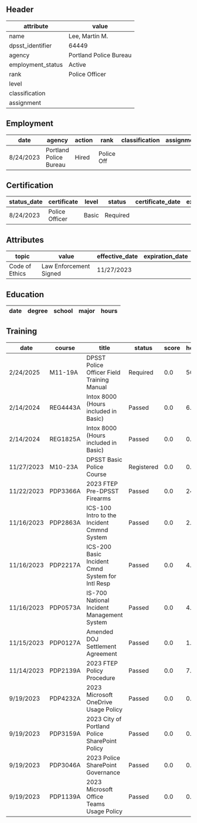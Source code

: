 ## Header
| attribute | value |
| --------- | ----- |
| name | Lee, Martin M. |
| dpsst_identifier | 64449 |
| agency | Portland Police Bureau |
| employment_status | Active |
| rank | Police Officer |
| level |  |
| classification |  |
| assignment |  |
## Employment
| date | agency | action | rank | classification | assignment |
| ---- | ------ | ------ | ---- | -------------- | ---------- |
| 8/24/2023 | Portland Police Bureau | Hired | Police Off |  |  |
## Certification
| status_date | certificate | level | status | certificate_date | expiration_date | probation_date |
| ----------- | ----------- | ----- | ------ | ---------------- | --------------- | -------------- |
| 8/24/2023 | Police Officer | Basic | Required |  |  | 2/24/2025 |
## Attributes
| topic | value | effective_date | expiration_date |
| ----- | ----- | -------------- | --------------- |
| Code of Ethics | Law Enforcement Signed | 11/27/2023 |  |
## Education
| date | degree | school | major | hours |
| ---- | ------ | ------ | ----- | ----- |
## Training
| date | course | title | status | score | hours |
| ---- | ------ | ----- | ------ | ----- | ----- |
| 2/24/2025 | M11-19A | DPSST Police Officer Field Training Manual | Required | 0.0 | 50.00 |
| 2/14/2024 | REG4443A | Intox 8000 (Hours included in Basic) | Passed | 0.0 | 6.00 |
| 2/14/2024 | REG1825A | Intox 8000 (Hours included in Basic) | Passed | 0.0 | 0.00 |
| 11/27/2023 | M10-23A | DPSST Basic Police Course | Registered | 0.0 | 0.00 |
| 11/22/2023 | PDP3366A | 2023 FTEP Pre-DPSST Firearms | Passed | 0.0 | 24.00 |
| 11/16/2023 | PDP2863A | ICS-100 Intro to the Incident Cmmnd System | Passed | 0.0 | 2.00 |
| 11/16/2023 | PDP2217A | ICS-200 Basic Incident Cmnd System for Intl Resp | Passed | 0.0 | 4.00 |
| 11/16/2023 | PDP0573A | IS-700 National Incident Management System | Passed | 0.0 | 4.00 |
| 11/15/2023 | PDP0127A | Amended DOJ Settlement Agreement | Passed | 0.0 | 1.00 |
| 11/14/2023 | PDP2139A | 2023 FTEP Policy  Procedure | Passed | 0.0 | 7.00 |
| 9/19/2023 | PDP4232A | 2023 Microsoft OneDrive Usage Policy | Passed | 0.0 | 0.25 |
| 9/19/2023 | PDP3159A | 2023 City of Portland Police SharePoint Policy | Passed | 0.0 | 0.50 |
| 9/19/2023 | PDP3046A | 2023 Police SharePoint Governance | Passed | 0.0 | 0.25 |
| 9/19/2023 | PDP1139A | 2023 Microsoft Office Teams Usage Policy | Passed | 0.0 | 0.25 |
